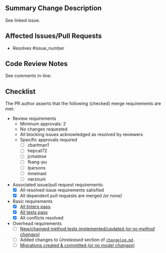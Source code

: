 <!-- markdownlint-disable-next-line first-line-heading -->
## Summary Change Description
<!-- Briefly describe the changes in this pull request (put details in the
developer section of the linked issue(s)). -->
See linked issue.

## Affected Issues/Pull Requests

- Resolves #issue_number
<!--
- Partially addresses #issue_number
- Depends on parent #pull_request_number
- Depends on child #pull_request_number
-->

## Code Review Notes
<!-- Describe any areas of concern that code reviewers should pay particular
attention to.  E.g. There are significant logic changes in function X. -->
See comments in-line.

## Checklist
<!-- If any of the checkbox requirements are not met, uncheck them and add an
explanation. E.g. Linting errors pre-date this PR. -->
The PR author asserts that the following (checked) merge requirements are met:

- Review requirements
  - Minimum approvals: 2 <!-- Edit as desired (e.g. based on complexity) -->
  - No changes requested
  - All blocking issues acknowledged as resolved by reviewers
  - Specific approvals required
    <!-- Approvals from the contributors you select are required regardless of
    minimum approvals.  Check or delete as desired. -->
    - [ ] cbartman1
    - [ ] hepcat72
    - [ ] jcmatese
    - [ ] fkang-pu
    - [ ] lparsons
    - [ ] mneinast
    - [ ] narzouni
- Associated issue/pull request requirements:
  - [x] All resolved issue requirements satisfied
  - [x] All dependent pull requests are merged *(or none)*
- Basic requirements
  - [x] [All linters pass](https://github.com/Princeton-LSI-ResearchComputing/tracebase/blob/main/CONTRIBUTING.md#linting).
  - [x] [All tests pass](https://github.com/Princeton-LSI-ResearchComputing/tracebase/blob/main/CONTRIBUTING.md#quality-control)
  - [x] All conflicts resolved
- Overhead requirements
  - [ ] [New/changed method tests implemented/updated *(or no method changes)*](https://github.com/Princeton-LSI-ResearchComputing/tracebase/blob/main/CONTRIBUTING.md#test-implementation)
  - [ ] Added changes to *Unreleased* section of [`changelog.md`](https://github.com/Princeton-LSI-ResearchComputing/tracebase/blob/main/changelog.md).
  - [ ] [Migrations created & committed *(or no model changes)*](https://github.com/Princeton-LSI-ResearchComputing/tracebase/blob/main/CONTRIBUTING.md#migration-process)
